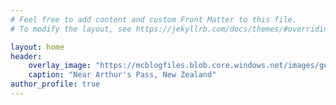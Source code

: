 ```yaml
---
# Feel free to add content and custom Front Matter to this file.
# To modify the layout, see https://jekyllrb.com/docs/themes/#overriding-theme-defaults

layout: home
header:
    overlay_image: "https://mcblogfiles.blob.core.windows.net/images/general/sitesplash.jpg"
    caption: "Near Arthur's Pass, New Zealand"
author_profile: true
---
```

